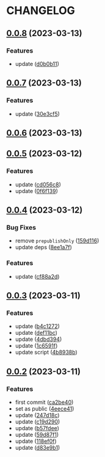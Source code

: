 # CHANGELOG

## [0.0.8](https://github.com/ryuever/x-oasis/compare/v0.0.7...v0.0.8) (2023-03-13)


### Features

* update ([d0b0b11](https://github.com/ryuever/x-oasis/commit/d0b0b113dc7c61aa8d37b33d93300a4a34b0317a))



## [0.0.7](https://github.com/ryuever/x-oasis/compare/v0.0.6...v0.0.7) (2023-03-13)


### Features

* update ([30e3cf5](https://github.com/ryuever/x-oasis/commit/30e3cf586be9152c7fe605ae5cb572e7058eca05))



## [0.0.6](https://github.com/ryuever/x-oasis/compare/v0.0.5...v0.0.6) (2023-03-13)



## [0.0.5](https://github.com/ryuever/x-oasis/compare/v0.0.4...v0.0.5) (2023-03-12)


### Features

* update ([cd056c8](https://github.com/ryuever/x-oasis/commit/cd056c8ebf9515b5de120243080330ec72b26348))
* update ([0f6f139](https://github.com/ryuever/x-oasis/commit/0f6f1397f43e2081e68de98d90e698fd7c1ba2ff))



## [0.0.4](https://github.com/ryuever/x-oasis/compare/v0.0.3...v0.0.4) (2023-03-12)


### Bug Fixes

* remove `prepublishOnly` ([159d116](https://github.com/ryuever/x-oasis/commit/159d116a67bb34e8a1c44e8a197d579e461edf46))
* update deps ([8ee1a7f](https://github.com/ryuever/x-oasis/commit/8ee1a7f6acc90c8b4c36bfbbdfc936c3064e50ad))


### Features

* update ([cf88a2d](https://github.com/ryuever/x-oasis/commit/cf88a2ddd1cd377d86379552375c9daac3a09d8c))



## [0.0.3](https://github.com/ryuever/x-oasis/compare/v0.0.2...v0.0.3) (2023-03-11)


### Features

* update ([b4c1272](https://github.com/ryuever/x-oasis/commit/b4c1272a54581c0e152c7aabfa9c11186d65acd0))
* update ([def11bc](https://github.com/ryuever/x-oasis/commit/def11bcbcc910b1206d5bdff9c920dd779300f5b))
* update ([4dbd394](https://github.com/ryuever/x-oasis/commit/4dbd3944d8611cdf224af8d42d7410978bd06dd2))
* update ([1c6591f](https://github.com/ryuever/x-oasis/commit/1c6591f0c467bad0226c21b005ca2c89e027fe9b))
* update script ([4b8938b](https://github.com/ryuever/x-oasis/commit/4b8938b46bbaea263b08437f68e868acf34ffa42))



## [0.0.2](https://github.com/ryuever/x-oasis/compare/ca2be40a06e3e12bb087cf3bfffb6638398618da...v0.0.2) (2023-03-11)


### Features

* first commit ([ca2be40](https://github.com/ryuever/x-oasis/commit/ca2be40a06e3e12bb087cf3bfffb6638398618da))
* set as public ([4eece41](https://github.com/ryuever/x-oasis/commit/4eece41dd50e7939d4b7c4471bac854c7644bdb8))
* update ([247d18c](https://github.com/ryuever/x-oasis/commit/247d18c21d6f5d572c749a7e8312bdbc58168693))
* update ([c19d290](https://github.com/ryuever/x-oasis/commit/c19d2903f8d7780b09f684934b64672bc22c2f4e))
* update ([b57fdee](https://github.com/ryuever/x-oasis/commit/b57fdeea7df8bedcaebbc6ab40166e3790e06a41))
* update ([59d87f1](https://github.com/ryuever/x-oasis/commit/59d87f1ce53b422ec42285431a662ba1af1a8024))
* update ([118ef0f](https://github.com/ryuever/x-oasis/commit/118ef0f0ce38bea69269cdba7e930b558703158a))
* update ([d83e9b1](https://github.com/ryuever/x-oasis/commit/d83e9b1d5716ab50a5888424886655ca36038ab6))



